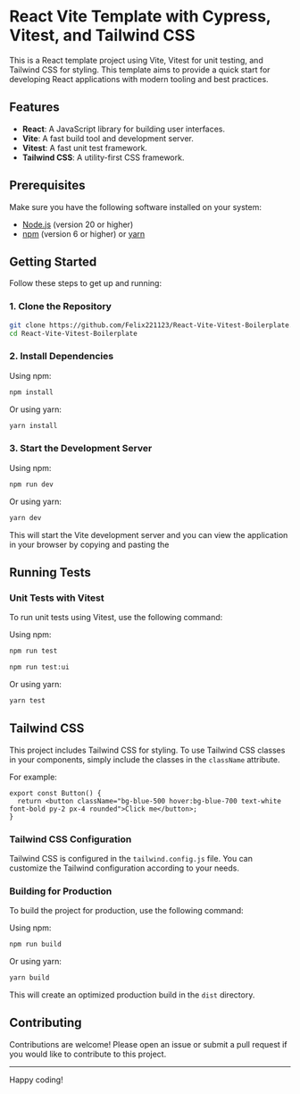 # React Vite Template with Cypress, Vitest, and Tailwind CSS

This is a React template project using Vite, Vitest for unit testing, and Tailwind CSS for styling. This template aims to provide a quick start for developing React applications with modern tooling and best practices.

## Features

- **React**: A JavaScript library for building user interfaces.
- **Vite**: A fast build tool and development server.
- **Vitest**: A fast unit test framework.
- **Tailwind CSS**: A utility-first CSS framework.

## Prerequisites

Make sure you have the following software installed on your system:

- [Node.js](https://nodejs.org/) (version 20 or higher)
- [npm](https://www.npmjs.com/) (version 6 or higher) or [yarn](https://yarnpkg.com/)

## Getting Started

Follow these steps to get up and running:

### 1. Clone the Repository

```sh
git clone https://github.com/Felix221123/React-Vite-Vitest-Boilerplate.git
cd React-Vite-Vitest-Boilerplate
```

### 2. Install Dependencies

Using npm:

```sh
npm install
```

Or using yarn:

```sh
yarn install
```

### 3. Start the Development Server

Using npm:

```sh
npm run dev
```

Or using yarn:

```sh
yarn dev
```

This will start the Vite development server and you can view the application in your browser by copying and pasting the 

## Running Tests

### Unit Tests with Vitest

To run unit tests using Vitest, use the following command:

Using npm:

```sh
npm run test
```

```sh
npm run test:ui
```

Or using yarn:

```sh
yarn test
```

## Tailwind CSS

This project includes Tailwind CSS for styling. To use Tailwind CSS classes in your components, simply include the classes in the `className` attribute.

For example:

```tsx
export const Button() {
  return <button className="bg-blue-500 hover:bg-blue-700 text-white font-bold py-2 px-4 rounded">Click me</button>;
}
```

### Tailwind CSS Configuration

Tailwind CSS is configured in the `tailwind.config.js` file. You can customize the Tailwind configuration according to your needs.

### Building for Production

To build the project for production, use the following command:

Using npm:

```sh
npm run build
```

Or using yarn:

```sh
yarn build
```

This will create an optimized production build in the `dist` directory.


## Contributing

Contributions are welcome! Please open an issue or submit a pull request if you would like to contribute to this project.

---

Happy coding!


